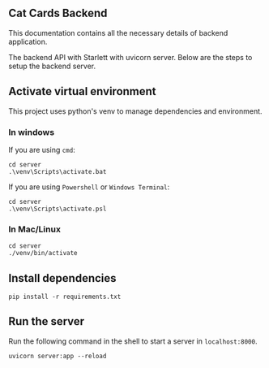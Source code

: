 ## Cat Cards Backend
This documentation contains all the necessary
details of backend application.  

The backend API with Starlett with uvicorn server.
Below are the steps to setup the backend server.


## Activate virtual environment

This project uses python's venv to manage
dependencies and environment.

### In windows 

If you are using `cmd`:

```
cd server
.\venv\Scripts\activate.bat
```

If you are using `Powershell` or `Windows Terminal`:

```
cd server
.\venv\Scripts\activate.psl
```

### In Mac/Linux 

```
cd server
./venv/bin/activate
```
## Install dependencies

```
pip install -r requirements.txt
```

## Run the server
Run the following command in the shell to
start a server in `localhost:8000`.
```
uvicorn server:app --reload
```